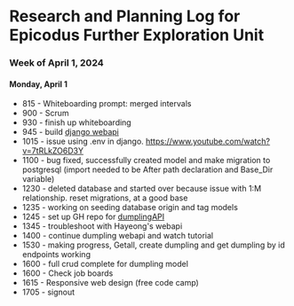 # Research and Planning Log for Epicodus Further Exploration Unit

### Week of April 1, 2024

#### Monday, April 1

* 815 - Whiteboarding prompt: merged intervals
* 900 - Scrum
* 930 - finish up whiteboarding
* 945 - build [django webapi](https://www.youtube.com/watch?v=i5JykvxUk_A)
* 1015 - issue using .env in django. https://www.youtube.com/watch?v=7tRLkZO6D3Y
* 1100 - bug fixed, successfully created model and make migration to postgresql (import needed to be After path declaration and Base_Dir variable)
* 1230 - deleted database and started over because issue with 1:M relationship. reset migrations, at a good base
* 1235 - working on seeding database origin and tag models
* 1245 - set up GH repo for [dumplingAPI](https://github.com/kimmykokonut/dumpling-api)
* 1345 - troubleshoot with Hayeong's webapi
* 1400 - continue dumpling webapi and watch tutorial
* 1530 - making progress, Getall, create dumpling and get dumpling by id endpoints working
* 1600 - full crud complete for dumpling model
* 1600 - Check job boards
* 1615 - Responsive web design (free code camp)
* 1705 - signout